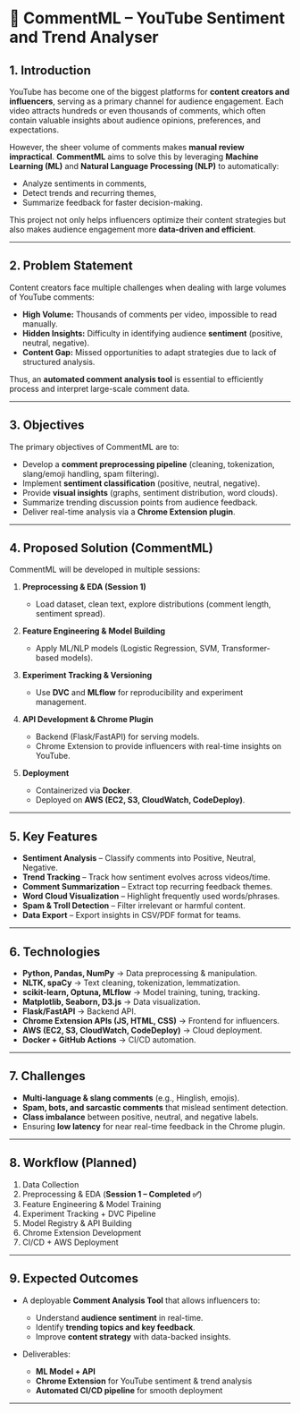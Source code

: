 # 📑 CommentML – YouTube Sentiment and Trend Analyser

## 1. Introduction

YouTube has become one of the biggest platforms for **content creators and influencers**, serving as a primary channel for audience engagement. Each video attracts hundreds or even thousands of comments, which often contain valuable insights about audience opinions, preferences, and expectations.

However, the sheer volume of comments makes **manual review impractical**.
**CommentML** aims to solve this by leveraging **Machine Learning (ML)** and **Natural Language Processing (NLP)** to automatically:

* Analyze sentiments in comments,
* Detect trends and recurring themes,
* Summarize feedback for faster decision-making.

This project not only helps influencers optimize their content strategies but also makes audience engagement more **data-driven and efficient**.

---

## 2. Problem Statement

Content creators face multiple challenges when dealing with large volumes of YouTube comments:

* **High Volume:** Thousands of comments per video, impossible to read manually.
* **Hidden Insights:** Difficulty in identifying audience **sentiment** (positive, neutral, negative).
* **Content Gap:** Missed opportunities to adapt strategies due to lack of structured analysis.

Thus, an **automated comment analysis tool** is essential to efficiently process and interpret large-scale comment data.

---

## 3. Objectives

The primary objectives of CommentML are to:

* Develop a **comment preprocessing pipeline** (cleaning, tokenization, slang/emoji handling, spam filtering).
* Implement **sentiment classification** (positive, neutral, negative).
* Provide **visual insights** (graphs, sentiment distribution, word clouds).
* Summarize trending discussion points from audience feedback.
* Deliver real-time analysis via a **Chrome Extension plugin**.

---

## 4. Proposed Solution (CommentML)

CommentML will be developed in multiple sessions:

1. **Preprocessing & EDA (Session 1)**

   * Load dataset, clean text, explore distributions (comment length, sentiment spread).

2. **Feature Engineering & Model Building**

   * Apply ML/NLP models (Logistic Regression, SVM, Transformer-based models).

3. **Experiment Tracking & Versioning**

   * Use **DVC** and **MLflow** for reproducibility and experiment management.

4. **API Development & Chrome Plugin**

   * Backend (Flask/FastAPI) for serving models.
   * Chrome Extension to provide influencers with real-time insights on YouTube.

5. **Deployment**

   * Containerized via **Docker**.
   * Deployed on **AWS (EC2, S3, CloudWatch, CodeDeploy)**.

---

## 5. Key Features

* **Sentiment Analysis** – Classify comments into Positive, Neutral, Negative.
* **Trend Tracking** – Track how sentiment evolves across videos/time.
* **Comment Summarization** – Extract top recurring feedback themes.
* **Word Cloud Visualization** – Highlight frequently used words/phrases.
* **Spam & Troll Detection** – Filter irrelevant or harmful content.
* **Data Export** – Export insights in CSV/PDF format for teams.

---

## 6. Technologies

* **Python, Pandas, NumPy** → Data preprocessing & manipulation.
* **NLTK, spaCy** → Text cleaning, tokenization, lemmatization.
* **scikit-learn, Optuna, MLflow** → Model training, tuning, tracking.
* **Matplotlib, Seaborn, D3.js** → Data visualization.
* **Flask/FastAPI** → Backend API.
* **Chrome Extension APIs (JS, HTML, CSS)** → Frontend for influencers.
* **AWS (EC2, S3, CloudWatch, CodeDeploy)** → Cloud deployment.
* **Docker + GitHub Actions** → CI/CD automation.

---

## 7. Challenges

* **Multi-language & slang comments** (e.g., Hinglish, emojis).
* **Spam, bots, and sarcastic comments** that mislead sentiment detection.
* **Class imbalance** between positive, neutral, and negative labels.
* Ensuring **low latency** for near real-time feedback in the Chrome plugin.

---

## 8. Workflow (Planned)

1. Data Collection
2. Preprocessing & EDA (**Session 1 – Completed ✅**)
3. Feature Engineering & Model Training
4. Experiment Tracking + DVC Pipeline
5. Model Registry & API Building
6. Chrome Extension Development
7. CI/CD + AWS Deployment

---

## 9. Expected Outcomes

* A deployable **Comment Analysis Tool** that allows influencers to:

  * Understand **audience sentiment** in real-time.
  * Identify **trending topics and key feedback**.
  * Improve **content strategy** with data-backed insights.

* Deliverables:

  * **ML Model + API**
  * **Chrome Extension** for YouTube sentiment & trend analysis
  * **Automated CI/CD pipeline** for smooth deployment

---